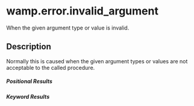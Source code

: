 # wamp.error.invalid_argument
When the given argument type or value is invalid.

## Description
Normally this is caused when the given argument types or values are not acceptable to the called procedure.

##### Positional Results
<DataTreeView
	:maxDepth="10"
	:data="JSON.stringify({
        0: {
            'type': 'string',
            'description': 'The error message'
        }
	})"
/>

##### Keyword Results
<DataTreeView
	:maxDepth="10"
	:data="JSON.stringify({
        'code': {
            'type': 'string',
            'description': 'invalid_argument'
        },
        'description': {
            'type': 'string',
            'description': 'The error description'
        },
        'message': {
            'type': 'string',
            'description': 'The error message'
        },
        'keys': {
            'type': 'array',
            'description': 'The property keys with failures',
            'items': {
                'type': 'string'
            }
        }
	})"
/>